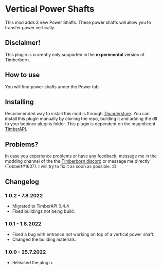 # Vertical Power Shafts

This mod adds 3 new Power Shafts. These power shafts will allow you to transfer power vertically. 

## Disclaimer!

This plugin is currently only supported in the **experimental** version of Timberborn.

## How to use

You will find power shafts under the Power tab. 

## Installing

Recommended way to install this mod is through [Thunderstore](https://timberborn.thunderstore.io/). You can install this plugin manually by cloning the repo, building it
and adding the dll to your bepinex plugins folder. This plugin is dependent on the magnificent [TimberAPI](https://github.com/Timberborn-Modding-Central/TimberAPI).

## Problems?

In case you experience problems or have any feedback, message me in the modding channel of the the [Timberborn discord](https://discord.gg/mfbBF4cWpX) or message me directly (Tobbert#1607). I will try to fix it as soon as possible. :D

## Changelog

### 1.0.2 - 7.8.2022

- Migrated to TimberAPI 0.4.4
- Fixed buildings not being build. 

### 1.0.1 - 1.8.2022

- Fixed a bug with entrance not working on top of a vertical power shaft.
- Changed the building materials. 

### 1.0.0 - 25.7.2022

- Released the plugin.
